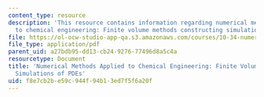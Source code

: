 ```yaml
---
content_type: resource
description: 'This resource contains information regarding numerical methods applied
  to chemical engineering: Finite volume methods constructing simulations of PDEs.'
file: https://ol-ocw-studio-app-qa.s3.amazonaws.com/courses/10-34-numerical-methods-applied-to-chemical-engineering-fall-2015/f8e7cb2be59c944f94b13ed7f5f6a20f_MIT10_34F15_Lec25.pdf
file_type: application/pdf
parent_uid: a27bdb95-dd13-cb24-9276-77496d8a5c4a
resourcetype: Document
title: 'Numerical Methods Applied to Chemical Engineering: Finite Volume Methods Constructing
  Simulations of PDEs'
uid: f8e7cb2b-e59c-944f-94b1-3ed7f5f6a20f
---
```

